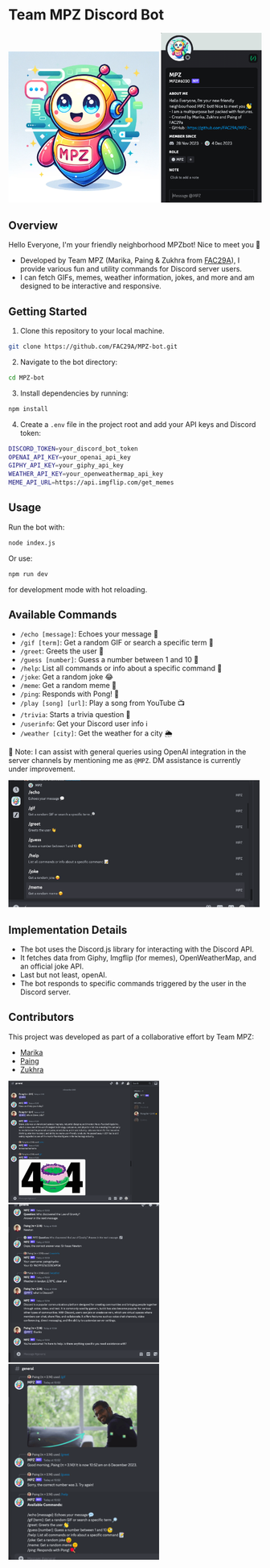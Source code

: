 # Team MPZ Discord Bot


<div>
<img width="300" src="images/MPZ.png">
<img width="200" src="images/about.png">
</div>

## Overview
Hello Everyone, I'm your friendly neighborhood MPZbot! Nice to meet you 👋
- Developed by Team MPZ (Marika, Paing & Zukhra from [FAC29A](https://github.com/FAC29A)), I provide various fun and utility commands for Discord server users.
- I can fetch GIFs, memes, weather information, jokes, and more and am designed to be interactive and responsive.

## Getting Started

1. Clone this repository to your local machine.
```bash
git clone https://github.com/FAC29A/MPZ-bot.git
```
2. Navigate to the bot directory:
``` bash
cd MPZ-bot
```
3. Install dependencies by running:
``` bash
npm install
```
4. Create a `.env` file in the project root and add your API keys and Discord token:
``` bash
DISCORD_TOKEN=your_discord_bot_token
OPENAI_API_KEY=your_openai_api_key
GIPHY_API_KEY=your_giphy_api_key
WEATHER_API_KEY=your_openweathermap_api_key
MEME_API_URL=https://api.imgflip.com/get_memes
```

## Usage

Run the bot with:
```bash
node index.js
````
Or use:
```bash
npm run dev
```
for development mode with hot reloading.

## Available Commands


- `/echo [message]`: Echoes your message 💬
- `/gif [term]`: Get a random GIF or search a specific term 🔎
- `/greet`: Greets the user 👋
- `/guess [number]`: Guess a number between 1 and 10 🧐
- `/help`: List all commands or info about a specific command 📝
- `/joke`: Get a random joke 😂
- `/meme`: Get a random meme 🤭
- `/ping`: Responds with Pong! 🏓
- `/play [song] [url]`: Play a song from YouTube 📺
- `/trivia`: Starts a trivia question 🤔
- `/userinfo`: Get your Discord user info ℹ️
- `/weather [city]`: Get the weather for a city 🌦
  
📌 Note: I can assist with general queries using OpenAI integration in the server channels by mentioning me as `@MPZ`. DM assistance is currently under improvement.

<img width="500" src="images/commands.png">

## Implementation Details

- The bot uses the Discord.js library for interacting with the Discord API.
- It fetches data from Giphy, Imgflip (for memes), OpenWeatherMap, and an official joke API.
- Last but not least, openAI.
- The bot responds to specific commands triggered by the user in the Discord server.
  
## Contributors

This project was developed as part of a collaborative effort by Team MPZ:
- [Marika](https://github.com/MarikaBBB)
- [Paing](https://github.com/Paing-Ko)
- [Zukhra](https://github.com/Zu18)
  
<div>
<img width="300" src="images/tests3.png">
<img width="300" src="images/tests1.png">
<img width="300" src="images/tests2.png">
</div>
